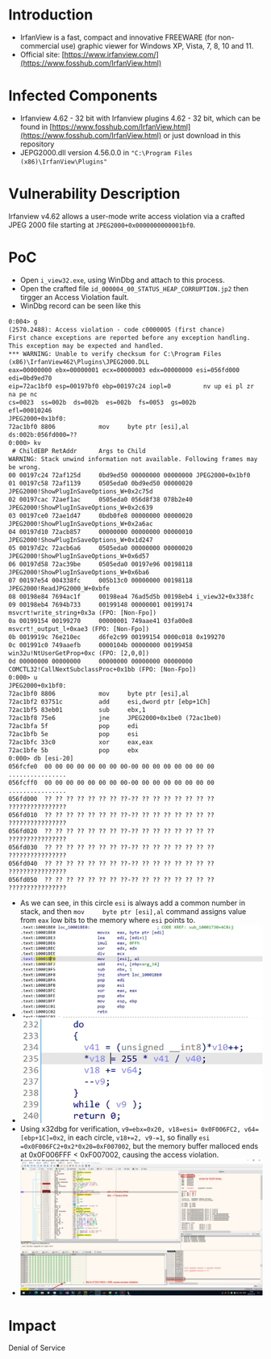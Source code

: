 # Introduction
- IrfanView is a fast, compact and innovative FREEWARE (for non-commercial use) graphic viewer for Windows XP, Vista, 7, 8, 10 and 11.
- Official site: [https://www.irfanview.com/](https://www.fosshub.com/IrfanView.html)

# Infected Components
- Irfanview 4.62 - 32 bit with Irfanview plugins 4.62 - 32 bit, which can be found in [https://www.fosshub.com/IrfanView.html](https://www.fosshub.com/IrfanView.html) or just download in this repository
- JEPG2000.dll version 4.56.0.0 in `"C:\Program Files (x86)\IrfanView\Plugins"`

# Vulnerability Description
Irfanview v4.62 allows a user-mode write access violation via a crafted JPEG 2000 file starting at `JPEG2000+0x0000000000001bf0`.

# PoC
- Open `i_view32.exe`, using WinDbg and attach to this process.
- Open the crafted file `id_000004_00_STATUS_HEAP_CORRUPTION.jp2` then tirgger an Access Violation fault.
- WinDbg record can be seen like this

```shell
0:004> g
(2570.2488): Access violation - code c0000005 (first chance)
First chance exceptions are reported before any exception handling.
This exception may be expected and handled.
*** WARNING: Unable to verify checksum for C:\Program Files (x86)\IrfanView462\Plugins\JPEG2000.DLL
eax=00000000 ebx=00000001 ecx=00000003 edx=00000000 esi=056fd000 edi=0bd9ed70
eip=72ac1bf0 esp=00197bf0 ebp=00197c24 iopl=0         nv up ei pl zr na pe nc
cs=0023  ss=002b  ds=002b  es=002b  fs=0053  gs=002b             efl=00010246
JPEG2000+0x1bf0:
72ac1bf0 8806            mov     byte ptr [esi],al          ds:002b:056fd000=??
0:000> kv
 # ChildEBP RetAddr      Args to Child              
WARNING: Stack unwind information not available. Following frames may be wrong.
00 00197c24 72af125d     0bd9ed50 00000000 00000000 JPEG2000+0x1bf0
01 00197c58 72af1139     0505eda0 0bd9ed50 00000020 JPEG2000!ShowPlugInSaveOptions_W+0x2c75d
02 00197cac 72aef1ac     0505eda0 056d8f38 078b2e40 JPEG2000!ShowPlugInSaveOptions_W+0x2c639
03 00197ce0 72ae1d47     0bdb0fe8 00000000 00000020 JPEG2000!ShowPlugInSaveOptions_W+0x2a6ac
04 00197d10 72acb857     00000000 00000000 00000010 JPEG2000!ShowPlugInSaveOptions_W+0x1d247
05 00197d2c 72acb6a6     0505eda0 00000000 00000020 JPEG2000!ShowPlugInSaveOptions_W+0x6d57
06 00197d58 72ac39be     0505eda0 00197e96 00198118 JPEG2000!ShowPlugInSaveOptions_W+0x6ba6
07 00197e54 004338fc     005b13c0 00000000 00198118 JPEG2000!ReadJPG2000_W+0xbfe
08 00198e84 7694ac1f     00198ea4 76ad5d5b 00198eb4 i_view32+0x338fc
09 00198eb4 7694b733     00199148 00000001 00199174 msvcrt!write_string+0x3a (FPO: [Non-Fpo])
0a 00199154 00199270     00000001 749aae41 03fa00e8 msvcrt!_output_l+0xae3 (FPO: [Non-Fpo])
0b 0019919c 76e210ec     d6fe2c99 00199154 0000c018 0x199270
0c 001991c0 749aaefb     0000104b 00000000 00199458 win32u!NtUserGetProp+0xc (FPO: [2,0,0])
0d 00000000 00000000     00000000 00000000 00000000 COMCTL32!CallNextSubclassProc+0x1bb (FPO: [Non-Fpo])
0:000> u
JPEG2000+0x1bf0:
72ac1bf0 8806            mov     byte ptr [esi],al
72ac1bf2 03751c          add     esi,dword ptr [ebp+1Ch]
72ac1bf5 83eb01          sub     ebx,1
72ac1bf8 75e6            jne     JPEG2000+0x1be0 (72ac1be0)
72ac1bfa 5f              pop     edi
72ac1bfb 5e              pop     esi
72ac1bfc 33c0            xor     eax,eax
72ac1bfe 5b              pop     ebx
0:000> db [esi-20]
056fcfe0  00 00 00 00 00 00 00 00-00 00 00 00 00 00 00 00  ................
056fcff0  00 00 00 00 00 00 00 00-00 00 00 00 00 00 00 00  ................
056fd000  ?? ?? ?? ?? ?? ?? ?? ??-?? ?? ?? ?? ?? ?? ?? ??  ????????????????
056fd010  ?? ?? ?? ?? ?? ?? ?? ??-?? ?? ?? ?? ?? ?? ?? ??  ????????????????
056fd020  ?? ?? ?? ?? ?? ?? ?? ??-?? ?? ?? ?? ?? ?? ?? ??  ????????????????
056fd030  ?? ?? ?? ?? ?? ?? ?? ??-?? ?? ?? ?? ?? ?? ?? ??  ????????????????
056fd040  ?? ?? ?? ?? ?? ?? ?? ??-?? ?? ?? ?? ?? ?? ?? ??  ????????????????
056fd050  ?? ?? ?? ?? ?? ?? ?? ??-?? ?? ?? ?? ?? ?? ?? ??  ????????????????
```
- As we can see, in this circle `esi` is always add a common number in stack, and then `mov     byte ptr [esi],al` command assigns value from `eax` low bits to the memory where `esi` points to. 
- ![](jepg2000+1bf0.png)
- ![](pseudoCode.png)
- Using x32dbg for verification, `v9=ebx=0x20, v18=esi= 0x0F006FC2, v64=[ebp+1C]=0x2`, in each circle, `v18+=2, v9-=1`, so finally `esi =0x0F006FC2+0x2*0x20=0xF007002`, but the memory buffer malloced ends at 0x0F006FFF < 0xF007002, causing the access violation.
- ![](x32dbg.png)

# Impact 
Denial of Service
